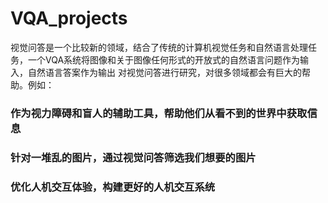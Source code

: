 # VQA_projects

视觉问答是一个比较新的领域，结合了传统的计算机视觉任务和自然语言处理任务，一个VQA系统将图像和关于图像任何形式的开放式的自然语言问题作为输入，自然语言答案作为输出
对视觉问答进行研究，对很多领域都会有巨大的帮助。例如：

### 作为视力障碍和盲人的辅助工具，帮助他们从看不到的世界中获取信息
### 针对一堆乱的图片，通过视觉问答筛选我们想要的图片
### 优化人机交互体验，构建更好的人机交互系统



